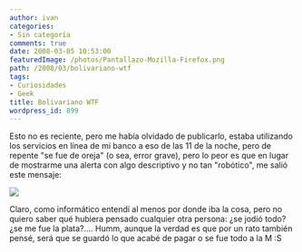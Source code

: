 ```yaml
---
author: ivan
categories:
- Sin categoría
comments: true
date: 2008-03-05 10:53:00
featuredImage: /photos/Pantallazo-Mozilla-Firefox.png
path: /2008/03/bolivariano-wtf
tags:
- Curiosidades
- Geek
title: Bolivariano WTF
wordpress_id: 899
---
```


Esto no es reciente, pero me había olvidado de publicarlo, estaba utilizando los servicios en línea de mi banco a eso de las 11 de la noche, pero de repente "se fue de oreja" (o sea, error grave), pero lo peor es que en lugar de mostrarme una alerta con algo descriptivo y no tan "robótico", me salió este mensaje:

[![](/photos/Pantallazo-Mozilla-Firefox.png)](https://4.bp.blogspot.com/_T2UWuNJg3dQ/R85Ev1Q8d2I/AAAAAAAAAWs/NvzuV6O4ufo/s1600-h/Pantallazo+-+Mozilla+Firefox.png)

Claro, como informático entendí al menos por donde iba la cosa, pero no quiero saber qué hubiera pensado cualquier otra persona: ¿se jodió todo? ¿se me fue la plata?.... Humm, aunque la verdad es que por un rato también pensé, será que se guardó lo que acabé de pagar o se fue todo a la M :S